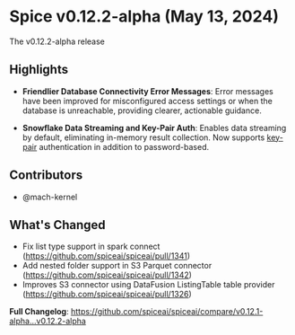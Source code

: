 # Spice v0.12.2-alpha (May 13, 2024)

The v0.12.2-alpha release

## Highlights

- **Friendlier Database Connectivity Error Messages**: Error messages have been improved for misconfigured access settings or when the database is unreachable, providing clearer, actionable guidance.

- **Snowflake Data Streaming and Key-Pair Auth**: Enables data streaming by default, eliminating in-memory result collection. Now supports [key-pair](https://docs.snowflake.com/en/user-guide/key-pair-auth) authentication in addition to password-based.

## Contributors

- @mach-kernel

## What's Changed

* Fix list type support in spark connect (https://github.com/spiceai/spiceai/pull/1341)
* Add nested folder support in S3 Parquet connector (https://github.com/spiceai/spiceai/pull/1342)
* Improves S3 connector using DataFusion ListingTable table provider (https://github.com/spiceai/spiceai/pull/1326)

**Full Changelog**: https://github.com/spiceai/spiceai/compare/v0.12.1-alpha...v0.12.2-alpha
